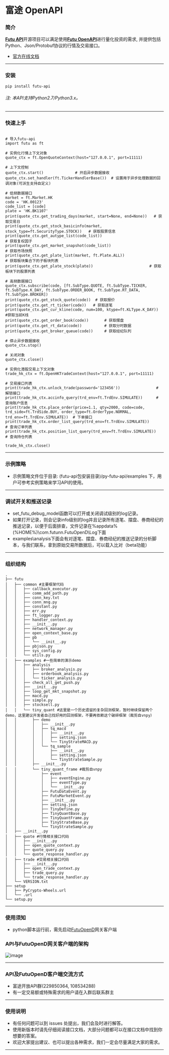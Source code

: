 # 富途 OpenAPI

### 简介

[​**Futu API**](https://openapi.futunn.com/futu-api-doc/)开源项目可以满足使用[**Futu OpenAPI**](https://www.futunn.com/OpenAPI)进行量化投资的需求, 并提供包括Python、Json/Protobuf协议的行情及交易接口。

- [官方在线文档](https://openapi.futunn.com/futu-api-doc/)

-------------------

### 安装
```
pip install futu-api
```

###### 注: 本API支持Python2.7/Python3.x。

---

### 快速上手
```

# 导入futu-api
import futu as ft

# 实例化行情上下文对象
quote_ctx = ft.OpenQuoteContext(host="127.0.0.1", port=11111)

# 上下文控制
quote_ctx.start()              # 开启异步数据接收
quote_ctx.set_handler(ft.TickerHandlerBase())  # 设置用于异步处理数据的回调对象(可派生支持自定义)

# 低频数据接口
market = ft.Market.HK
code = 'HK.00123'
code_list = [code]
plate = 'HK.BK1107'
print(quote_ctx.get_trading_days(market, start=None, end=None))   # 获取交易日
print(quote_ctx.get_stock_basicinfo(market, stock_type=ft.SecurityType.STOCK))   # 获取股票信息
print(quote_ctx.get_autype_list(code_list))                                  # 获取复权因子
print(quote_ctx.get_market_snapshot(code_list))                              # 获取市场快照
print(quote_ctx.get_plate_list(market, ft.Plate.ALL))                         # 获取板块集合下的子板块列表
print(quote_ctx.get_plate_stock(plate))                         # 获取板块下的股票列表

# 高频数据接口
quote_ctx.subscribe(code, [ft.SubType.QUOTE, ft.SubType.TICKER, ft.SubType.K_DAY, ft.SubType.ORDER_BOOK, ft.SubType.RT_DATA, ft.SubType.BROKER])
print(quote_ctx.get_stock_quote(code))  # 获取报价
print(quote_ctx.get_rt_ticker(code))   # 获取逐笔
print(quote_ctx.get_cur_kline(code, num=100, ktype=ft.KLType.K_DAY))   #获取当前K线
print(quote_ctx.get_order_book(code))       # 获取摆盘
print(quote_ctx.get_rt_data(code))          # 获取分时数据
print(quote_ctx.get_broker_queue(code))     # 获取经纪队列

# 停止异步数据接收
quote_ctx.stop()

# 关闭对象
quote_ctx.close()

# 实例化港股交易上下文对象
trade_hk_ctx = ft.OpenHKTradeContext(host="127.0.0.1", port=11111)

# 交易接口列表
print(trade_hk_ctx.unlock_trade(password='123456'))                # 解锁接口
print(trade_hk_ctx.accinfo_query(trd_env=ft.TrdEnv.SIMULATE))      # 查询账户信息
print(trade_hk_ctx.place_order(price=1.1, qty=2000, code=code, trd_side=ft.TrdSide.BUY, order_type=ft.OrderType.NORMAL, trd_env=ft.TrdEnv.SIMULATE))  # 下单接口
print(trade_hk_ctx.order_list_query(trd_env=ft.TrdEnv.SIMULATE))      # 查询订单列表
print(trade_hk_ctx.position_list_query(trd_env=ft.TrdEnv.SIMULATE))    # 查询持仓列表

trade_hk_ctx.close()

```

---

### 示例策略

- 示例策略文件位于目录: (futu-api包安装目录)/py-futu-api/examples 下，用户可参考实例策略来学习API的使用。

---

### 调试开关和推送记录

- set_futu_debug_model函数可以打开或关闭调试级别的log记录。
- 如果打开记录，则会记录info级别的log并且记录所有逐笔、摆盘、券商经纪的推送记录，以便于后面排查，文件记录在%appdata%(%HOME%)\com.futunn.FutuOpenD\Log下面
- examples\analysis下面会有对逐笔、摆盘、券商经纪的推送记录的分析脚本，与我们联系，拿到原始交易所数据后，可以载入比对（beta功能）

---

### 组织结构

```
.
├── futu
│   ├── common #主要框架代码
│   │   ├── callback_executor.py
│   │   ├── comm_add_path.py
│   │   ├── conn_key.txt
│   │   ├── conn_mng.py
│   │   ├── constant.py
│   │   ├── err.py
│   │   ├── ft_logger.py
│   │   ├── handler_context.py
│   │   ├── __init__.py
│   │   ├── network_manager.py
│   │   ├── open_context_base.py
│   │   ├── pb
│   │   │   └── __init__.py
│   │   ├── pbjson.py
│   │   ├── sys_config.py
│   │   └── utils.py
│   ├── examples #一些简单的演示demo
│   │   ├── analysis
│   │   │   ├── broker_analysis.py
│   │   │   ├── orderbook_analysis.py
│   │   │   └── ticker_analysis.py
│   │   ├── check_all_get_push.py
│   │   ├── __init__.py
│   │   ├── loop_get_mkt_snapshot.py
│   │   ├── macd.py
│   │   ├── simple.py
│   │   ├── stocksell.py
│   │   └── tiny_quant #这里是一个历史遗留的复杂回测框架，暂时继续保留两个demo，这里建议开发者自己找好用的回测框架，不要再依赖这个破碎框架（裁剪自vnpy）
│   │       ├── demo
│   │       │   ├── __init__.py
│   │       │   ├── tq_macd
│   │       │   │   ├── __init__.py
│   │       │   │   ├── setting.json
│   │       │   │   └── TinyStrateMACD.py
│   │       │   └── tq_sample
│   │       │       ├── __init__.py
│   │       │       ├── setting.json
│   │       │       └── TinyStrateSample.py
│   │       ├── __init__.py
│   │       └── tiny_quant_frame #裁剪自vnpy
│   │           ├── event
│   │           │   ├── eventEngine.py
│   │           │   ├── eventType.py
│   │           │   └── __init__.py
│   │           ├── FutuDataEvent.py
│   │           ├── FutuMarketEvent.py
│   │           ├── __init__.py
│   │           ├── setting.json
│   │           ├── TinyDefine.py
│   │           ├── TinyQuantBase.py
│   │           ├── TinyQuantFrame.py
│   │           ├── TinyStrateBase.py
│   │           └── TinyStrateSample.py
│   ├── __init__.py
│   ├── quote #行情相关接口代码
│   │   ├── __init__.py
│   │   ├── open_quote_context.py
│   │   ├── quote_query.py
│   │   └── quote_response_handler.py
│   ├── trade #交易相关接口代码
│   │   ├── __init__.py
│   │   ├── open_trade_context.py
│   │   ├── trade_query.py
│   │   └── trade_response_handler.py
│   └── VERSION.txt
├── setup
│   ├── PyCrypto-Wheels.url
│   └── .url
└── setup.py
```

---

### 使用须知

- python脚本运行前，需先启动[FutuOpenD](https://www.futunn.com/download/openAPI)网关客户端

### API与FutuOpenD网关客户端的架构

![image](https://futunnopen.github.io/futu-api-doc/_images/API.png)

***


### API及FutuOpenD客户端交流方式

* 富途开放API群(229850364, 108534288) 
* 有一定交易额或特殊需求的用户请在入群后联系群主

***

### 使用说明

* 有任何问题可以到 issues  处提出，我们会及时进行解答。
* 使用新版本时请先仔细阅读接口文档，大部分问题都可以在接口文档中找到你想要的答案。
* 欢迎大家提出建议、也可以提出各种需求，我们一定会尽量满足大家的需求。

---

